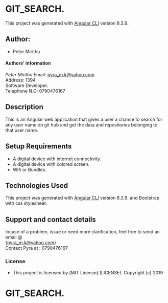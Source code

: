 # GIT_SEARCH.

This project was generated with [Angular CLI](https://github.com/angular/angular-cli) version 8.3.9.

## Author: 
  * Peter Mirithu 

#### Authors' information
*Peter Mirithu*
    Email: pyra_m.k@yahoo.com <br>
    Address: 1394 <br>
    Software Developer.<br>
    Telephone N.O: 0790476167          
## Description
 This is an Angular web application that gives a user a chance to search for any user name on git hub and get the data and repositories belonging to that user name.

## Setup Requirements
* A digital device with internet connectivity.
* A digital device with colored screen.
* Wifi or Bundles.

## Technologies Used
 This project was generated with [Angular CLI](https://github.com/angular/angular-cli) version 8.3.9. and Bootstrap with css stylesheet.

 ## Support and contact details
 Incase of a problem, issue or need more clarification, feel free to send an email @<br> {pyra_m.k@yahoo.com}<br>
 Contact Pyra at : 0790476167

 ### License
* This project is licensed by [MIT License] (LICENSE).
  Copyright (c) 2019 
  
# GIT_SEARCH.